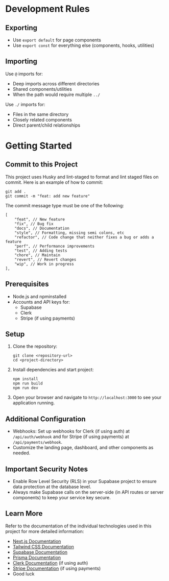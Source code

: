 # Development Rules

## Exporting

-   Use `export default` for page components
-   Use `export const` for everything else (components, hooks, utilities)

## Importing

Use `@` imports for:

-   Deep imports across different directories
-   Shared components/utilities
-   When the path would require multiple `../`

Use `./` imports for:

-   Files in the same directory
-   Closely related components
-   Direct parent/child relationships

# Getting Started

## Commit to this Project

This project uses Husky and lint-staged to format and lint staged files on commit.
Here is an example of how to commit:

```
git add .
git commit -m "feat: add new feature"
```

The commit message type must be one of the following:

```
[
    "feat", // New feature
    "fix", // Bug fix
    "docs", // Documentation
    "style", // Formatting, missing semi colons, etc
    "refactor", // Code change that neither fixes a bug or adds a feature
    "perf", // Performance improvements
    "test", // Adding tests
    "chore", // Maintain
    "revert", // Revert changes
    "wip", // Work in progress
],
```

## Prerequisites

-   Node.js and npminstalled
-   Accounts and API keys for:
    -   Supabase
    -   Clerk
    -   Stripe (if using payments)

## Setup

1. Clone the repository:

    ```
    git clone <repository-url>
    cd <project-directory>
    ```

2. Install dependencies and start project:

    ```
    npm install
    npm run build
    npm run dev
    ```

3. Open your browser and navigate to `http://localhost:3000` to see your application running.

## Additional Configuration

-   Webhooks: Set up webhooks for Clerk (if using auth) at `/api/auth/webhook` and for Stripe (if using payments) at `/api/payments/webhook`.
-   Customize the landing page, dashboard, and other components as needed.

## Important Security Notes

-   Enable Row Level Security (RLS) in your Supabase project to ensure data protection at the database level.
-   Always make Supabase calls on the server-side (in API routes or server components) to keep your service key secure.

## Learn More

Refer to the documentation of the individual technologies used in this project for more detailed information:

-   [Next.js Documentation](https://nextjs.org/docs)
-   [Tailwind CSS Documentation](https://tailwindcss.com/docs)
-   [Supabase Documentation](https://supabase.io/docs)
-   [Prisma Documentation](https://www.prisma.io/docs)
-   [Clerk Documentation](https://clerk.dev/docs) (if using auth)
-   [Stripe Documentation](https://stripe.com/docs) (if using payments)
-   Good luck
